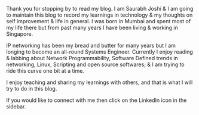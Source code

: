 Thank you for stopping by to read my blog. I am Saurabh Joshi & I am going to maintain this blog to record my learnings in technology & my thoughts on self improvement & life in general. I was born in Mumbai and spent most of my life there but from past many years I have been living & working in Singapore.

IP networking has been my bread and butter for many years but I am longing to become an all-round Systems Engineer. Currently I enjoy reading & labbing about Network Programmability, Software Defined trends in networking, Linux, Scripting and open source softwares; & I am trying to ride this curve one bit at a time.

I enjoy teaching and sharing my learnings with others, and that is what I will try to do in this blog.

If you would like to connect with me then click on the LinkedIn icon in the sidebar.